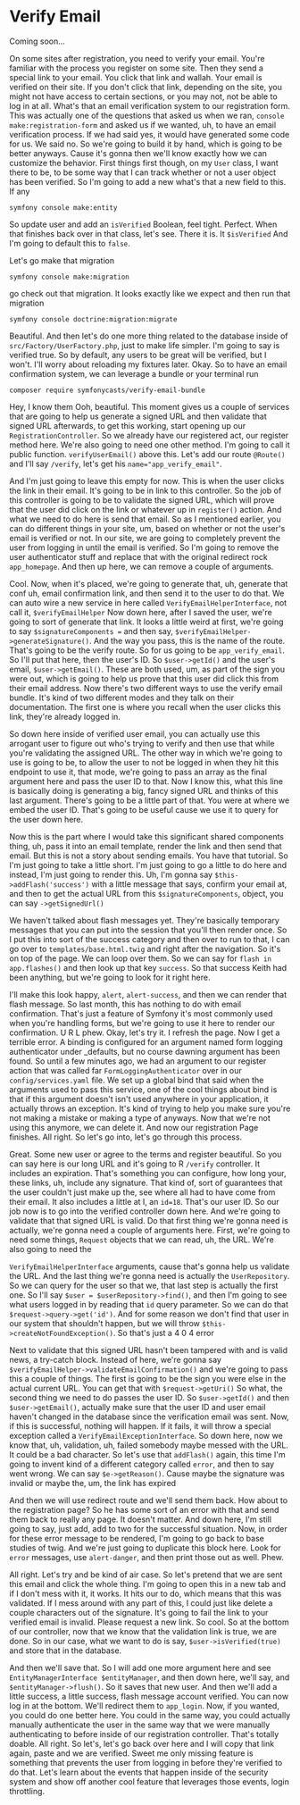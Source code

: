 # Verify Email

Coming soon...

On some sites after registration, you need to verify your email. You're familiar with
the process you register on some site. Then they send a special link to your email.
You click that link and wallah. Your email is verified on their site. If you don't
click that link, depending on the site, you might not have access to certain
sections, or you may not, not be able to log in at all. What's that an email
verification system to our registration form. This was actually one of the questions
that asked us when we ran, `console make:registration-form` and asked us
if we wanted, uh, to have an email verification process. If we had said yes, it would
have generated some code for us. We said no. So we're going to build it by hand,
which is going to be better anyways. Cause it's gonna then we'll know exactly how we
can customize the behavior. First things first though, on my `User` class, I want there
to be, to be some way that I can track whether or not a user object has been
verified. So I'm going to add a new what's that a new field to this. If any 

```terminal
symfony console make:entity
```

So update user and add an `isVerified` Boolean, feel tight. Perfect.
When that finishes back over in that class, let's see. There it is. It `$isVerified`
And I'm going to default this to `false`.

Let's go make that migration 

```terminal
symfony console make:migration
```

go check out that migration. It looks exactly like we expect and then run that migration

```terminal
symfony console doctrine:migration:migrate
```

Beautiful. And then let's do one more thing
related to the database inside of `src/Factory/UserFactory.php`, just to make life
simpler. I'm going to say is verified true. So by default, any users to be great will
be verified, but I won't. I'll worry about reloading my fixtures later. Okay. So to
have an email confirmation system, we can leverage a bundle or your terminal run

```terminal
composer require symfonycasts/verify-email-bundle
```

Hey, I know them Ooh,
beautiful. This moment gives us a couple of services that are going to help us
generate a signed URL and then validate that signed URL afterwards, to get this
working, start opening up our `RegistrationController`. So we already have our
registered act, our register method here. We're also going to need one other method.
I'm going to call it public function. `verifyUserEmail()` above this. Let's add our
route `@Route()` and I'll say `/verify`, let's get his `name="app_verify_email"`.

And I'm just going to leave this empty for now. This is when the user clicks the link
in their email. It's going to be in link to this controller. So the job of this
controller is going to be to validate the signed URL, which will prove that the user
did click on the link or whatever up in `register()` action. And what we need to do here
is send that email. So as I mentioned earlier, you can do different things in your
site, um, based on whether or not the user's email is verified or not. In our site,
we are going to completely prevent the user from logging in until the email is
verified. So I'm going to remove the user authenticator stuff and replace that with
the original redirect rock `app_homepage`. And then up here, we can
remove a couple of arguments.

Cool. Now, when it's placed, we're going to generate that, uh, generate that conf uh,
email confirmation link, and then send it to the user to do that. We can auto wire a
new service in here called `VerifyEmailHelperInterface`, not call it, `$verifyEmailHelper`
Now down here, after I saved the user, we're going to sort of generate that
link. It looks a little weird at first, we're going to say `$signatureComponents =` and
then say, `$verifyEmailHelper->generateSignature()`. And the way you pass, this
is the name of the route. That's going to be the verify route. So for us going to be
`app_verify_email`. So I'll put that here, then the user's ID. So `$user->getId()`
and the user's email, `$user->getEmail()`. These are both used, um, as part of the
sign you were out, which is going to help us prove that this user did click this from
their email address. Now there's two different ways to use the verify email bundle.
It's kind of two different modes and they talk on their documentation. The first one
is where you recall when the user clicks this link, they're already logged in.

So down here inside of verified user email, you can actually use this arrogant user
to figure out who's trying to verify and then use that while you're validating the
assigned URL. The other way in which we're going to use is going to be, to allow the
user to not be logged in when they hit this endpoint to use it, that mode, we're
going to pass an array as the final argument here and pass the user ID to that. Now I
know this, what this line is basically doing is generating a big, fancy signed URL
and thinks of this last argument. There's going to be a little part of that. You were
at where we embed the user ID. That's going to be useful cause we use it to query for
the user down here.

Now this is the part where I would take this significant shared components thing, uh,
pass it into an email template, render the link and then send that email. But this is
not a story about sending emails. You have that tutorial. So I'm just going to take a
little short. I'm just going to go a little to do here and instead, I'm just going to
render this. Uh, I'm gonna say `$this->addFlash('success')` with a little message
that says, confirm your email at, and then to get the actual URL from this 
`$signatureComponents`, object, you can say `->getSignedUrl()`

We haven't talked about flash messages yet. They're basically temporary messages that
you can put into the session that you'll then render once. So I put this into sort of
the success category and then over to run to that, I can go over to 
`templates/base.html.twig` and right after the navigation. So it's on top of the
page. We can loop over them. So we can say for `flash in app.flashes()` and then
look up that key `success`. So that success Keith had been anything, but we're going to
look for it right here.

I'll make this look happy, `alert`, `alert-success`, and then we can render that flash
message. So last month, this has nothing to do with email confirmation. That's just a
feature of Symfony it's most commonly used when you're handling forms, but we're
going to use it here to render our confirmation. U R L phew. Okay, let's try it. I
refresh the page. Now I get a terrible error. A binding is configured for an argument
named form logging authenticator under _defaults, but no course dawning argument has
been found. So until a few minutes ago, we had an argument to our register action
that was called far `FormLoggingAuthenticator` over in our `config/services.yaml`
file. We set up a global bind that said when the arguments used to pass
this service, one of the cool things about bind is that if this argument doesn't
isn't used anywhere in your application, it actually throws an exception. It's kind
of trying to help you make sure you're not making a mistake or making a type of
anyways. Now that we're not using this anymore, we can delete it. And now our
registration Page finishes. All right. So let's go into, let's go through this
process.

Great. Some new user or agree to the terms and register beautiful. So you can say
here is our long URL and it's going to R `/verify` controller. It includes an
expiration. That's something you can configure, how long your, these links, uh,
include any signature. That kind of, sort of guarantees that the user couldn't just
make up the, see where all had to have come from their email. It also includes a
little at I, an `id=18`. That's our user ID. So our job now is to go into the
verified controller down here. And we're going to validate that that signed URL is
valid. Do that first thing we're gonna need is actually, we're gonna need a couple of
arguments here. First, we're going to need some things, `Request` objects that we can
read, uh, the URL. We're also going to need the 

`VerifyEmailHelperInterface` arguments, cause that's gonna help us validate the URL. And
the last thing we're gonna need is actually the `UserRepository`. So we can query for
the user so that we, that last step is actually the first one. So I'll say 
`$user = $userRepository->find()`, and then I'm going to see what users logged in by reading
that `id` query parameter. So we can do that `$request->query->get('id')`. And
for some reason we don't find that user in our system that shouldn't happen, but we
will throw `$this->createNotFoundException()`. So that's just a 4 0 4 error

Next to validate that this signed URL hasn't been tampered with and is valid news, a
try-catch block. Instead of here, we're gonna say `$verifyEmailHelper->validateEmailConfirmation()`
and we're going to pass this a couple of things. The
first is going to be the sign you were else in the actual current URL. You can get
that with `$request->getUri()` So what, the second thing we need to do passes
the user ID. So `$user->getId()` and then `$user->getEmail()`, actually make sure
that the user ID and user email haven't changed in the database since the
verification email was sent. Now, if this is successful, nothing will happen. If it
fails, it will throw a special exception called a `VerifyEmailExceptionInterface`.
So down here, now we know that, uh, validation, uh, failed somebody maybe messed with
the URL. It could be a bad character. So let's use that `addFlash()` again, this time I'm
going to invent kind of a different category called `error`, and then to say went
wrong. We can say `$e->getReason()`. Cause maybe the signature was invalid or maybe
the, um, the link has expired

And then we will use redirect route and we'll send them back. How about to the
registration page? So he has some sort of an error with that and send them back to
really any page. It doesn't matter. And down here, I'm still going to say, just add,
add to two for the successful situation. Now, in order for these error message to be
rendered, I'm going to go back to base studies of twig. And we're just going to
duplicate this block here. Look for `error` messages, use `alert-danger`, and then print
those out as well. Phew.

All right. Let's try and be kind of air case. So let's pretend that we are sent this
email and click the whole thing. I'm going to open this in a new tab and if I don't
mess with it, it works. It hits our to do, which means that this was validated. If I
mess around with any part of this, I could just like delete a couple characters out
of the signature. It's going to fail the link to your verified email is invalid.
Please request a new link. So cool. So at the bottom of our controller, now that we
know that the validation link is true, we are done. So in our case, what we want to
do is say, `$user->isVerified(true)` and store that in the database.

And then we'll save that. So I will add one more argument here and see 
`EntityManagerInterface $entityManager`, and then down here, we'll say, and 
`$entityManager->flush()`. So
it saves that new user. And then we'll add a little success, a little success, flash
message account verified. You can now log in at the bottom. We'll redirect them to
`app_login`. Now, if you wanted, you could do one better here. You could in the same
way, you could actually manually authenticate the user in the same way that we were
manually authenticating to before inside of our registration controller. That's
totally doable. All right. So let's, let's go back over here and I will copy that
link again, paste and we are verified. Sweet me only missing feature is something
that prevents the user from logging in before they're verified to do that. Let's
learn about the events that happen inside of the security system and show off another
cool feature that leverages those events, login throttling.

